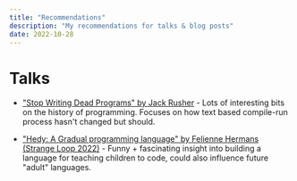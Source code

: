 ```yaml
---
title: "Recommendations"
description: "My recommendations for talks & blog posts"
date: 2022-10-28
---
```


# Talks

- ["Stop Writing Dead Programs" by Jack Rusher](https://youtu.be/8Ab3ArE8W3s) - Lots of interesting bits on the history of programming. Focuses on how text based compile-run process hasn't changed but should.

- ["Hedy: A Gradual programming language" by Felienne Hermans (Strange Loop 2022)](https://www.youtube.com/watch?v=fmF7HpU_-9k&ab_channel=StrangeLoopConference) - Funny + fascinating insight into building a language for teaching children to code, could also influence future "adult" languages. 

